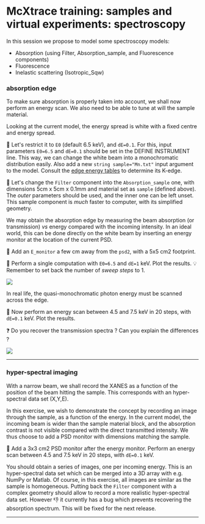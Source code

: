 # McXtrace training: samples and virtual experiments: spectroscopy

In this session we propose to model some spectroscopy models:

- Absorption (using Filter, Absorption_sample, and Fluorescence components)
- Fluorescence
- Inelastic scattering (Isotropic_Sqw)

### absorption edge

To make sure absorption is properly taken into account, we shall now perform an energy scan. We also need to be able to tune at will the sample material.

Looking at the current model, the energy spread is white with a fixed centre and energy spread. 

:runner: Let's restrict it to `E0` (default 6.5 keV), and `dE=0.1`. For this, input parameters `E0=6.5` and `dE=0.1` should be set in the DEFINE INSTRUMENT line. This way, we can change the white beam into a monochromatic distribution easily. Also add a new `string sample="Mn.txt"` input argument to the model. Consult the [edge energy tables](https://www.ruppweb.org/Xray/elements.html) to determine its K-edge.

:runner: Let's change the `Filter` component into the `Absorption_sample` one, with dimensions 5cm x 5cm x 0.1mm and material set as `sample` (defined above). The *outer* parameters should be used, and the inner one can be left unset. This sample component is *much* faster to computer, with its simplified geometry.

We may obtain the absorption edge by measuring the beam absorption (or transmission) *vs* energy compared with the incoming intensity. In an ideal world, this can be done directly on the white beam by inserting an energy monitor at the location of the current PSD. 

:runner: Add an `E_monitor` a few cm away from the `psd2`, with a 5x5 cm2 footprint. 

:runner: Perform a single computation with `E0=6.5` and `dE=1` keV. Plot the results. :bulb: Remember to set back the number of *sweep steps* to 1.

<img src="images/Airport_scanner-white-beam-abs.png">

In real life, the quasi-monochromatic photon energy must be scanned across the edge.

:runner: Now perform an energy scan between 4.5 and 7.5 keV in 20 steps, with `dE=0.1` keV. Plot the results. 

:question: Do you recover the transmission spectra ? Can you explain the differences ?

<img src="images/Airport_scanner-scanned-abs.png">

---

### hyper-spectral imaging

With a narrow beam, we shall record the XANES as a function of the position of the beam hitting the sample. This corresponds with an hyper-spectral data set (X,Y,E).

In this exercise, we wish to demonstrate the concept by recording an image through the sample, as a function of the energy. In the current model, the incoming beam is wider than the sample material block, and the absorption contrast is not visible compared with the direct transmitted intensity. We thus choose to add a PSD monitor with dimensions matching the sample.

:runner: Add a 3x3 cm2 PSD monitor after the energy monitor. Perform an energy scan between 4.5 and 7.5 keV in 20 steps, with `dE=0.1` keV.

You should obtain a series of images, one per incoming energy. This is an hyper-spectral data set which can be merged into a 3D array with e.g. NumPy or Matlab. Of course, in this exercise, all images are similar as the sample is homogeneous. Putting back the `Filter` component with a complex geometry should allow to record a more realistic hyper-spectral data set. However :-1: it currently has a bug which prevents recovering the absorption spectrum. This will be fixed for the next release.


---



